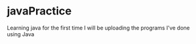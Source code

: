 # javaPractice
Learning java for the first time
I will be uploading the programs I've done using Java
